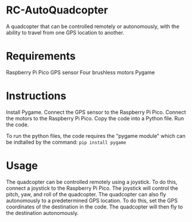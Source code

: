 # RC-AutoQuadcopter
A quadcopter that can be controlled remotely or autonomously, with the ability to travel from one GPS location to another.

# Requirements

Raspberry Pi Pico
GPS sensor
Four brushless motors
Pygame

# Instructions

Install Pygame.
Connect the GPS sensor to the Raspberry Pi Pico.
Connect the motors to the Raspberry Pi Pico.
Copy the code into a Python file.
Run the code.

To run the python files, the code requires the "pygame module" which can be indtalled by the command:
``` pip install pygame ```

# Usage

The quadcopter can be controlled remotely using a joystick. To do this, connect a joystick to the Raspberry Pi Pico. The joystick will control the pitch, yaw, and roll of the quadcopter.
The quadcopter can also fly autonomously to a predetermined GPS location. To do this, set the GPS coordinates of the destination in the code. The quadcopter will then fly to the destination autonomously.
